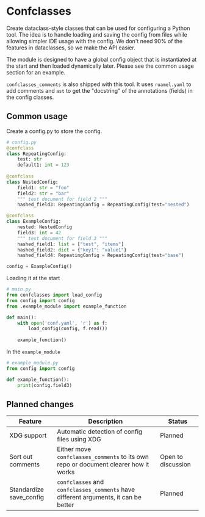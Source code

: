 # Confclasses

Create dataclass-style classes that can be used for configuring a Python tool. The idea is to handle loading and saving the config from files while allowing simpler IDE usage with the config. We don't need 90% of the features in dataclasses, so we make the API easier.

The module is designed to have a global config object that is instantiated at the start and then loaded dynamically later. Please see the common usage section for an example.

`confclasses_comments` is also shipped with this tool. It uses `ruamel.yaml` to add comments and `ast` to get the "docstring" of the annotations (fields) in the config classes.

## Common usage
Create a config.py to store the config.

```python
# config.py
@confclass
class RepeatingConfig:
    test: str
    default1: int = 123
    
@confclass
class NestedConfig:
    field1: str = "foo"
    field2: str = "bar"
    """ test document for field 2 """
    hashed_field3: RepeatingConfig = RepeatingConfig(test="nested")

@confclass
class ExampleConfig:
    nested: NestedConfig
    field3: int = 42
    """ test document for field 3 """
    hashed_field1: list = ["test", "items"]
    hashed_field2: dict = {"key1": "value1"}
    hashed_field4: RepeatingConfig = RepeatingConfig(test="base")

config = ExampleConfig()
```

Loading it at the start
```python
# main.py
from confclasses import load_config
from config import config
from .example_module import example_function

def main():
    with open('conf.yaml', 'r') as f:
        load_config(config, f.read())
    
    example_function()
```

In the `example_module`
```python
# example_module.py
from config import config

def example_function():
    print(config.field3)
```

## Planned changes
| Feature                | Description                                                                         | Status             |
|------------------------|-------------------------------------------------------------------------------------|--------------------|
| XDG support            | Automatic detection of config files using XDG                                       | Planned            |
| Sort out comments      | Either move `confclasses_comments` to its own repo or document clearer how it works | Open to discussion |
| Standardize save_config| `confclasses` and `confclasses_comments` have different arguments, it can be better | Planned            |
